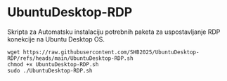 # UbuntuDesktop-RDP

Skripta za Automatsku instalaciju potrebnih paketa za uspostavljanje RDP konekcije na Ubuntu Desktop OS.

    wget https://raw.githubusercontent.com/SHB2025/UbuntuDesktop-RDP/refs/heads/main/UbuntuDesktop-RDP.sh
    chmod +x UbuntuDesktop-RDP.sh
    sudo ./UbuntuDesktop-RDP.sh
